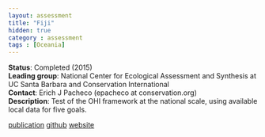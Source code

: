 ```yaml
---
layout: assessment
title: "Fiji"
hidden: true
category : assessment
tags : [Oceania]
---
```


**Status**: Completed (2015)  
**Leading group**: National Center for Ecological Assessment and Synthesis at UC Santa Barbara and Conservation International  
**Contact**: Erich J Pacheco (epacheco at conservation.org)  
**Description**: Test of the OHI framework at the national scale, using available local data for five goals.

[publication](/resources/publications#fiji)
<a href="https://github.com/OHI-Science/ohi-fiji/releases" target="_blank">github</a>
<a href="www.oceanhealthindex.org/ohi-plus/fiji-assessment" target="_blank">website</a>
